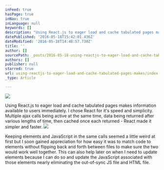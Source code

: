 ```yaml
---
inFeed: true
hasPage: true
inNav: true
inLanguage: null
keywords: []
description: "Using React.js to eager load and cache tabulated pages makes information available to users immediately. I chose React for it's speed and simplicity. Multiple ajax calls being active at the same time, data being returned after various lengths of time, then cached once each returned - React made it simpler and faster."
datePublished: '2016-05-18T15:42:01.436Z'
dateModified: '2016-05-18T14:48:57.730Z'
title: ''
author: []
sourcePath: _posts/2016-05-18-using-reactjs-to-eager-load-and-cache-tabulated-pages-makes.md
authors: []
publisher: null
starred: true
url: using-reactjs-to-eager-load-and-cache-tabulated-pages-makes/index.html
_type: Article

---
```

![](https://the-grid-user-content.s3-us-west-2.amazonaws.com/d2472dbc-82aa-4c39-80c8-ee01087df955.png)

Using React.js to eager load and cache tabulated pages makes information available to users immediately. I chose React for it's speed and simplicity. Multiple ajax calls being active at the same time, data being returned after various lengths of time, then cached once each returned - React made it simpler and faster.
![](https://the-grid-user-content.s3-us-west-2.amazonaws.com/47156c3a-ed7c-4592-8ee7-77e733e78fae.png)

Keeping elements and JavaScript in the same calls seemed a little weird at first but I soon gained appreciation for how easy it was to match code to elements without flipping back and forth between files to make sure the two would work well together. This can also help later on when I need to update elements because I can do so and update the JavaScript associated with those elements nearly eliminating the out-of-sync JS file and HTML file.